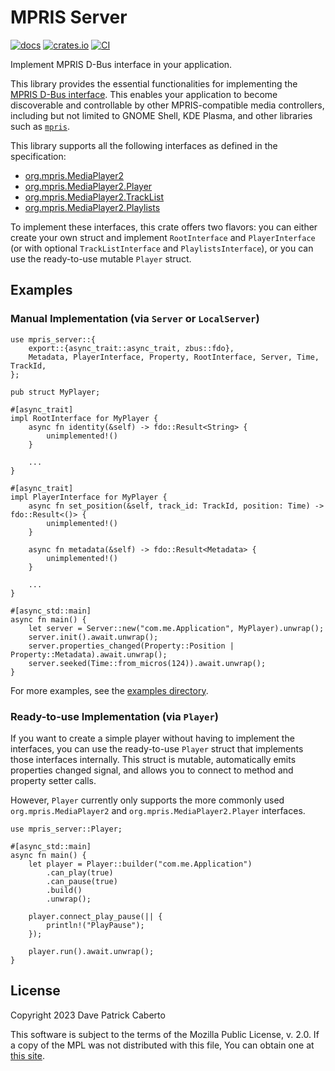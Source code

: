 # MPRIS Server

[![docs](https://docs.rs/mpris-server/badge.svg)](https://docs.rs/mpris-server/)
[![crates.io](https://img.shields.io/crates/v/mpris-server)](https://crates.io/crates/mpris-server)
[![CI](https://github.com/SeaDve/mpris-server/actions/workflows/ci.yml/badge.svg)](https://github.com/SeaDve/mpris-server/actions/workflows/ci.yml)

Implement MPRIS D-Bus interface in your application.

This library provides the essential functionalities for implementing the [MPRIS D-Bus interface](https://specifications.freedesktop.org/mpris-spec/2.2/). This enables your application to become discoverable and controllable by other MPRIS-compatible media controllers, including but not limited to GNOME Shell, KDE Plasma, and other libraries such as [`mpris`](https://github.com/Mange/mpris-rs).

This library supports all the following interfaces as defined in the specification:

* [org.mpris.MediaPlayer2](https://specifications.freedesktop.org/mpris-spec/2.2/Media_Player.html)
* [org.mpris.MediaPlayer2.Player](https://specifications.freedesktop.org/mpris-spec/2.2/Player_Interface.html)
* [org.mpris.MediaPlayer2.TrackList](https://specifications.freedesktop.org/mpris-spec/2.2/Track_List_Interface.html)
* [org.mpris.MediaPlayer2.Playlists](https://specifications.freedesktop.org/mpris-spec/2.2/Playlists_Interface.html)

To implement these interfaces, this crate offers two flavors: you can either create your own struct and implement `RootInterface` and `PlayerInterface` (or with optional `TrackListInterface` and `PlaylistsInterface`), or you can use the ready-to-use mutable `Player` struct.

## Examples

### Manual Implementation (via `Server` or `LocalServer`)

```rust,ignore
use mpris_server::{
    export::{async_trait::async_trait, zbus::fdo},
    Metadata, PlayerInterface, Property, RootInterface, Server, Time, TrackId,
};

pub struct MyPlayer;

#[async_trait]
impl RootInterface for MyPlayer {
    async fn identity(&self) -> fdo::Result<String> {
        unimplemented!()
    }

    ...
}

#[async_trait]
impl PlayerInterface for MyPlayer {
    async fn set_position(&self, track_id: TrackId, position: Time) -> fdo::Result<()> {
        unimplemented!()
    }

    async fn metadata(&self) -> fdo::Result<Metadata> {
        unimplemented!()
    }

    ...
}

#[async_std::main]
async fn main() {
    let server = Server::new("com.me.Application", MyPlayer).unwrap();
    server.init().await.unwrap();
    server.properties_changed(Property::Position | Property::Metadata).await.unwrap();
    server.seeked(Time::from_micros(124)).await.unwrap();
}
```

For more examples, see the [examples directory](https://github.com/SeaDve/mpris-server/tree/main/examples).

### Ready-to-use Implementation (via `Player`)

If you want to create a simple player without having to implement the interfaces, you can use the ready-to-use `Player` struct that implements those interfaces internally. This struct is mutable, automatically emits properties changed signal, and allows you to connect to method and property setter calls.

However, `Player` currently only supports the more commonly used `org.mpris.MediaPlayer2` and `org.mpris.MediaPlayer2.Player` interfaces.

```rust,ignore
use mpris_server::Player;

#[async_std::main]
async fn main() {
    let player = Player::builder("com.me.Application")
        .can_play(true)
        .can_pause(true)
        .build()
        .unwrap();

    player.connect_play_pause(|| {
        println!("PlayPause");
    });

    player.run().await.unwrap();
}
```

## License

Copyright 2023 Dave Patrick Caberto

This software is subject to the terms of the Mozilla Public License, v. 2.0. If a copy of the MPL was not distributed with this file, You can obtain one at [this site](http://mozilla.org/MPL/2.0/).
